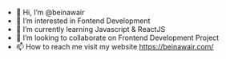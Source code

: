 - 👋 Hi, I’m @beinawair
- 👀 I’m interested in Fontend Development
- 🌱 I’m currently learning Javascript & ReactJS
- 💞️ I’m looking to collaborate on Frontend Development Project
- 📫 How to reach me visit my website https://beinawair.com/

<!---
beinawair/beinawair is a ✨ special ✨ repository because its `README.md` (this file) appears on your GitHub profile.
You can click the Preview link to take a look at your changes.
--->
